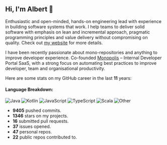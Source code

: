 ## Hi, I'm Albert 🙂 

Enthusiastic and open-minded, hands-on engineering lead with experience in building software systems that work. I help teams to deliver solid software with emphasis on lean and incremental approach, pragmatic programming principles and value delivery without compromising on quality. Check out [my website](https://www.talk2duck.com) for more details.

I have been recently passionate about mono-repositories and anything to improve developer experience. Co-founded [Monopolis](https://monopolis.cloud) – Internal Developer Portal SaaS, with a strong focus on automating best practices to improve developer, team and organisational productivity. 


Here are some stats on my GitHub career in the last **11** years:

#### Language Breakdown:

![Java](https://img.shields.io/static/v1?style=flat-square&label=%E2%A0%80&color=555&labelColor=%23b07219&message=Java%EF%B8%B185.9%25)
![Kotlin](https://img.shields.io/static/v1?style=flat-square&label=%E2%A0%80&color=555&labelColor=%23A97BFF&message=Kotlin%EF%B8%B16.6%25)
![JavaScript](https://img.shields.io/static/v1?style=flat-square&label=%E2%A0%80&color=555&labelColor=%23f1e05a&message=JavaScript%EF%B8%B12.3%25)
![TypeScript](https://img.shields.io/static/v1?style=flat-square&label=%E2%A0%80&color=555&labelColor=%233178c6&message=TypeScript%EF%B8%B11.8%25)
![Scala](https://img.shields.io/static/v1?style=flat-square&label=%E2%A0%80&color=555&labelColor=%23c22d40&message=Scala%EF%B8%B10.8%25)
![Other](https://img.shields.io/static/v1?style=flat-square&label=%E2%A0%80&color=555&labelColor=%23ededed&message=Other%EF%B8%B12.4%25)

- **9405** pushed commits.
- **1346** stars on my projects.
- **16** submitted pull requests.
- **37** issues opened.
- **47** personal repos.
- **22** public repos contributed to.
